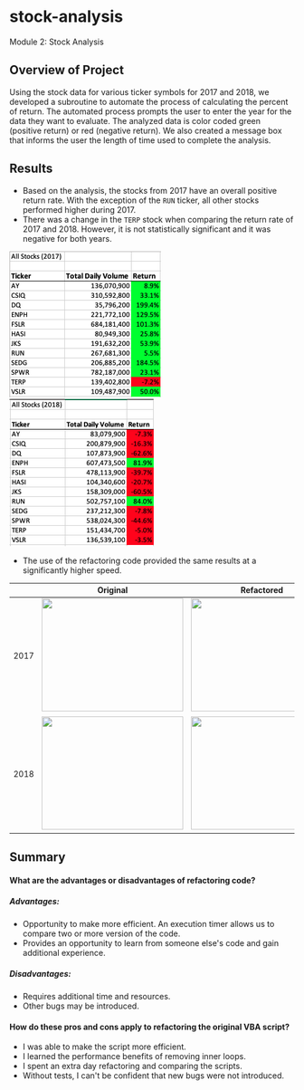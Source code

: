 # stock-analysis
Module 2: Stock Analysis

## Overview of Project
Using the stock data for various ticker symbols for 2017 and 2018, we developed a subroutine to automate the process of calculating the percent of return. The automated process prompts the user to enter the year for the data they want to evaluate. The analyzed data is color coded green (positive return) or red (negative return). We also created a message box that informs the user the length of time used to complete the analysis. 

## Results
- Based on the analysis, the stocks from 2017 have an overall positive return rate. With the exception of the `RUN` ticker, all other stocks performed higher during 2017.
- There was a change in the `TERP` stock when comparing the return rate of 2017 and 2018. However, it is not statistically significant and it was negative for both years.

![2017_Stock_Analysis.png](Resources/2017_Stock_Analysis.png)![2018_Stock_Analysis.png](Resources/2018_Stock_Analysis.png)	



- The use of the refactoring code provided the same results at a significantly higher speed.

| | Original | Refactored |
| :--: | :--: | :--: |
| 2017 | <img src="Original_2017.png" width="250" height="200"> | <img src="VBA_Challenge_2017.png" width="250" height="200"> |
| 2018 | <img src="Original_2018.png" width="250" height="200"> | <img src="VBA_Challenge_2018.png" width="250" height="200"> |

 

## Summary
#### What are the advantages or disadvantages of refactoring code?

##### Advantages:
  - Opportunity to make more efficient. An execution timer allows us to compare two or more version of the code.
  - Provides an opportunity to learn from someone else's code and gain additional experience. 

##### Disadvantages:	
  - Requires additional time and resources.
  - Other bugs may be introduced.
	

#### How do these pros and cons apply to refactoring the original VBA script?
  - I was able to make the script more efficient. 
  - I learned the performance benefits of removing inner loops.
  - I spent an extra day refactoring and comparing the scripts.
  - Without tests, I can't be confident that new bugs were not introduced.
 
